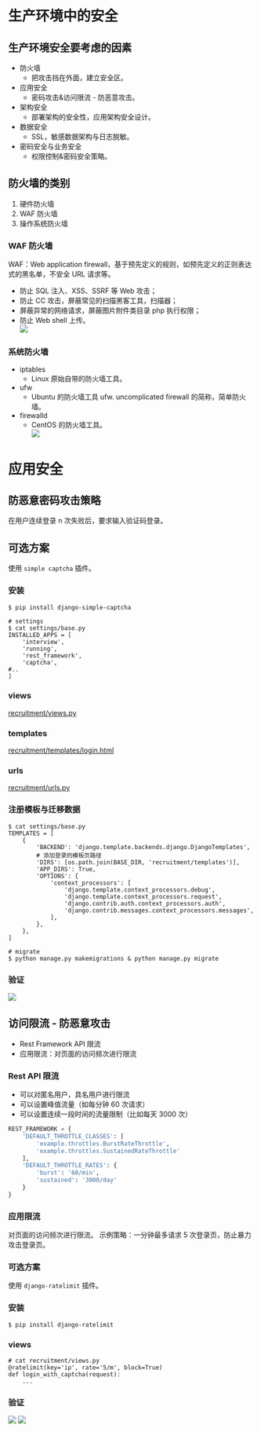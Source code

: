 # 生产环境中的安全
## 生产环境安全要考虑的因素
- 防火墙
  - 把攻击挡在外面，建立安全区。
- 应用安全
  - 密码攻击&访问限流 - 防恶意攻击。
- 架构安全
  - 部署架构的安全性，应用架构安全设计。
- 数据安全
  - SSL，敏感数据架构与日志脱敏。
- 密码安全与业务安全
  - 权限控制&密码安全策略。

## 防火墙的类别
1. 硬件防火墙
2. WAF 防火墙
3. 操作系统防火墙

### WAF 防火墙
WAF：Web application firewall，基于预先定义的规则，如预先定义的正则表达式的黑名单，不安全 URL 请求等。
- 防止 SQL 注入、XSS、SSRF 等 Web 攻击；
- 防止 CC 攻击，屏蔽常见的扫描黑客工具，扫描器；
- 屏蔽异常的网络请求，屏蔽图片附件类目录 php 执行权限；
- 防止 Web shell 上传。  
![](.safety_in_production_images/35e91e04.png)

### 系统防火墙
- iptables
  - Linux 原始自带的防火墙工具。
- ufw
  - Ubuntu 的防火墙工具 ufw. uncomplicated firewall 的简称，简单防火墙。
- firewalld
  - CentOS 的防火墙工具。  
![](.safety_in_production_images/9a9e8ee5.png)

# 应用安全
## 防恶意密码攻击策略
在用户连续登录 n 次失败后，要求输入验证码登录。

## 可选方案
使用 `simple captcha` 插件。

### 安装
```shell
$ pip install django-simple-captcha

# settings
$ cat settings/base.py
INSTALLED_APPS = [
    'interview',
    'running',
    'rest_framework',
    'captcha',
#..
]
```

### views
[recruitment/views.py](../recruitment/views.py)

### templates
[recruitment/templates/login.html](../recruitment/templates/login.html)

### urls
[recruitment/urls.py](../recruitment/urls.py)

### 注册模板与迁移数据
```shell
$ cat settings/base.py
TEMPLATES = [
    {
        'BACKEND': 'django.template.backends.django.DjangoTemplates',
        # 添加登录的模板页路径
        'DIRS': [os.path.join(BASE_DIR, 'recruitment/templates')],
        'APP_DIRS': True,
        'OPTIONS': {
            'context_processors': [
                'django.template.context_processors.debug',
                'django.template.context_processors.request',
                'django.contrib.auth.context_processors.auth',
                'django.contrib.messages.context_processors.messages',
            ],
        },
    },
]

# migrate
$ python manage.py makemigrations & python manage.py migrate
```

### 验证
![](.safety_in_production_images/28f8b4d0.png)

## 访问限流 - 防恶意攻击
- Rest Framework API 限流
- 应用限流：对页面的访问频次进行限流

### Rest API 限流
- 可以对匿名用户，具名用户进行限流
- 可以设置峰值流量（如每分钟 60 次请求）
- 可以设置连续一段时间的流量限制（比如每天 3000 次）
```python
REST_FRAMEWORK = {
    'DEFAULT_THROTTLE_CLASSES': [
        'example.throttles.BurstRateThrottle',
        'example.throttles.SustainedRateThrottle'
    ],
    'DEFAULT_THROTTLE_RATES': {
        'burst': '60/min',
        'sustained': '3000/day'
    }
}
```

### 应用限流
对页面的访问频次进行限流。
示例策略：一分钟最多请求 5 次登录页，防止暴力攻击登录页。

### 可选方案
使用 `django-ratelimit` 插件。

### 安装
```shell
$ pip install django-ratelimit
```

### views
```shell
# cat recruitment/views.py
@ratelimit(key='ip', rate='5/m', block=True)
def login_with_captcha(request):
    ...
```

### 验证
![](.safety_in_production_images/79e89415.png)
![](.safety_in_production_images/65bf22f1.png)
